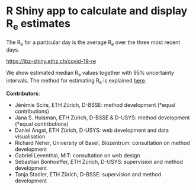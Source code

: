 # R Shiny app to calculate and display R<sub>e</sub> estimates 

The R<sub>e</sub> for a particular day is the average R<sub>e</sub> over the three most recent days.

https://ibz-shiny.ethz.ch/covid-19-re

We show estimated median R<sub>e</sub> values together with 95% uncertainty intervals. The method for estimating R<sub>e</sub> is explained [here](https://ibz-shiny.ethz.ch/covid-19-re/methods.pdf).

**Contributors**: 
  - Jérémie Scire, ETH Zürich, D-BSSE: method development (*equal contributions)
  - Jana S. Huisman, ETH Zürich, D-BSSE & D-USYS: method development (*equal contributions)
  - Daniel Angst, ETH Zürich, D-USYS: web development and data visualisation
  - Richard Neher, University of Basel, Biozentrum: consultation on method development
  - Gabriel Leventhal, MIT: consultation on web design
  - Sebastian Bonhoeffer, ETH Zürich, D-USYS: supervision and method development
  - Tanja Stadler, ETH Zürich, D-BSSE: supervision and method development

